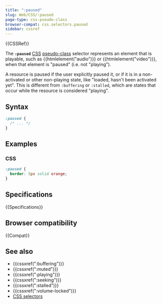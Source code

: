 ```yaml
---
title: ":paused"
slug: Web/CSS/:paused
page-type: css-pseudo-class
browser-compat: css.selectors.paused
sidebar: cssref
---
```


{{CSSRef}}

The **`:paused`** [CSS](/en-US/docs/Web/CSS) [pseudo-class](/en-US/docs/Web/CSS/Pseudo-classes) selector represents an element that is playable, such as {{htmlelement("audio")}} or {{htmlelement("video")}}, when that element is "paused" (i.e. not "playing").

A resource is paused if the user explicitly paused it, or if it is in a non-activated or other non-playing state, like "loaded, hasn't been activated yet".
This is different from `:buffering` or `:stalled`, which are states that occur while the resource is considered "playing".

## Syntax

```css
:paused {
  /* ... */
}
```

## Examples

### CSS

```css
:paused {
  border: 5px solid orange;
}
```

## Specifications

{{Specifications}}

## Browser compatibility

{{Compat}}

## See also

- {{cssxref(":buffering")}}
- {{cssxref(":muted")}}
- {{cssxref(":playing")}}
- {{cssxref(":seeking")}}
- {{cssxref(":stalled")}}
- {{cssxref(":volume-locked")}}
- [CSS selectors](/en-US/docs/Web/CSS/CSS_selectors)
